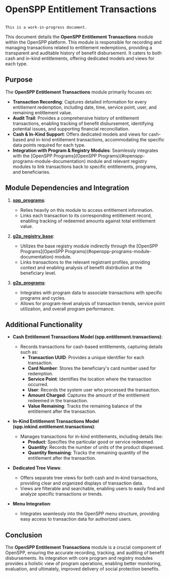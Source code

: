 # OpenSPP Entitlement Transactions

```{warning}

This is a work-in-progress document.
```

This document details the **OpenSPP Entitlement Transactions** module within the OpenSPP platform. This module is responsible for recording and managing transactions related to entitlement redemptions, providing a transparent and auditable history of benefit disbursement. It caters to both cash and in-kind entitlements, offering dedicated models and views for each type. 

## Purpose

The **OpenSPP Entitlement Transactions** module primarily focuses on:

* **Transaction Recording**: Captures detailed information for every entitlement redemption, including date, time, service point, user, and remaining entitlement value.
* **Audit Trail**: Provides a comprehensive history of entitlement transactions, enabling tracking of benefit disbursement, identifying potential issues, and supporting financial reconciliation.
* **Cash & In-Kind Support**: Offers dedicated models and views for cash-based and in-kind entitlement transactions, accommodating the specific data points required for each type.
* **Integration with Program & Registry Modules**: Seamlessly integrates with the [OpenSPP Programs](OpenSPP Programs)(#openspp-programs-module-documentation) module and relevant registry modules to link transactions back to specific entitlements, programs, and beneficiaries.

## Module Dependencies and Integration

1. **[spp_programs](spp_programs)**: 
    * Relies heavily on this module to access entitlement information. 
    * Links each transaction to its corresponding entitlement record, enabling tracking of redeemed amounts against total entitlement value.

2. **[g2p_registry_base](g2p_registry_base)**:
    * Utilizes the base registry module indirectly through the [OpenSPP Programs](OpenSPP Programs)(#openspp-programs-module-documentation) module.
    * Links transactions to the relevant registrant profiles, providing context and enabling analysis of benefit distribution at the beneficiary level.

3. **[g2p_programs](g2p_programs)**:
    * Integrates with program data to associate transactions with specific programs and cycles. 
    * Allows for program-level analysis of transaction trends, service point utilization, and overall program performance.


## Additional Functionality

* **Cash Entitlement Transactions Model (spp.entitlement.transactions)**:
    * Records transactions for cash-based entitlements, capturing details such as:
        * **Transaction UUID**:  Provides a unique identifier for each transaction.
        * **Card Number**:  Stores the beneficiary's card number used for redemption.
        * **Service Point**:  Identifies the location where the transaction occurred.
        * **User**: Records the system user who processed the transaction.
        * **Amount Charged**: Captures the amount of the entitlement redeemed in the transaction. 
        * **Value Remaining**: Tracks the remaining balance of the entitlement after the transaction.

* **In-Kind Entitlement Transactions Model (spp.inkind.entitlement.transactions)**:
    * Manages transactions for in-kind entitlements, including details like:
        * **Product**:  Specifies the particular good or service redeemed. 
        * **Quantity**: Records the number of units of the product dispensed.
        * **Quantity Remaining**: Tracks the remaining quantity of the entitlement after the transaction. 

* **Dedicated Tree Views**: 
    * Offers separate tree views for both cash and in-kind transactions, providing clear and organized displays of transaction data.
    * Views are filterable and searchable, enabling users to easily find and analyze specific transactions or trends.

* **Menu Integration**:
    * Integrates seamlessly into the OpenSPP menu structure, providing easy access to transaction data for authorized users. 

## Conclusion

The **OpenSPP Entitlement Transactions** module is a crucial component of OpenSPP, ensuring the accurate recording, tracking, and auditing of benefit disbursements. Its integration with core program and registry modules provides a holistic view of program operations, enabling better monitoring, evaluation, and ultimately, improved delivery of social protection benefits.
